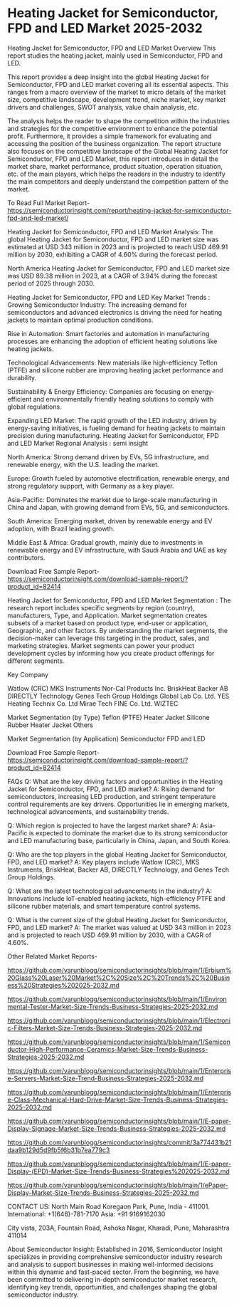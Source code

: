 <h1>Heating Jacket for Semiconductor, FPD and LED Market 2025-2032</h1>
Heating Jacket for Semiconductor, FPD and LED Market Overview
This report studies the heating jacket, mainly used in Semiconductor, FPD and LED.

This report provides a deep insight into the global Heating Jacket for Semiconductor, FPD and LED market covering all its essential aspects. This ranges from a macro overview of the market to micro details of the market size, competitive landscape, development trend, niche market, key market drivers and challenges, SWOT analysis, value chain analysis, etc.

The analysis helps the reader to shape the competition within the industries and strategies for the competitive environment to enhance the potential profit. Furthermore, it provides a simple framework for evaluating and accessing the position of the business organization. The report structure also focuses on the competitive landscape of the Global Heating Jacket for Semiconductor, FPD and LED Market, this report introduces in detail the market share, market performance, product situation, operation situation, etc. of the main players, which helps the readers in the industry to identify the main competitors and deeply understand the competition pattern of the market.

To Read Full Market Report-
https://semiconductorinsight.com/report/heating-jacket-for-semiconductor-fpd-and-led-market/

Heating Jacket for Semiconductor, FPD and LED Market Analysis:
The global Heating Jacket for Semiconductor, FPD and LED market size was estimated at USD 343 million in 2023 and is projected to reach USD 469.91 million by 2030, exhibiting a CAGR of 4.60% during the forecast period.

North America Heating Jacket for Semiconductor, FPD and LED market size was USD 89.38 million in 2023, at a CAGR of 3.94% during the forecast period of 2025 through 2030.

Heating Jacket for Semiconductor, FPD and LED Key Market Trends :
Growing Semiconductor Industry: The increasing demand for semiconductors and advanced electronics is driving the need for heating jackets to maintain optimal production conditions.

Rise in Automation: Smart factories and automation in manufacturing processes are enhancing the adoption of efficient heating solutions like heating jackets.

Technological Advancements: New materials like high-efficiency Teflon (PTFE) and silicone rubber are improving heating jacket performance and durability.

Sustainability & Energy Efficiency: Companies are focusing on energy-efficient and environmentally friendly heating solutions to comply with global regulations.

Expanding LED Market: The rapid growth of the LED industry, driven by energy-saving initiatives, is fueling demand for heating jackets to maintain precision during manufacturing.
Heating Jacket for Semiconductor, FPD and LED Market Regional Analysis :
semi insight

North America:
Strong demand driven by EVs, 5G infrastructure, and renewable energy, with the U.S. leading the market.

Europe:
Growth fueled by automotive electrification, renewable energy, and strong regulatory support, with Germany as a key player.

Asia-Pacific:
Dominates the market due to large-scale manufacturing in China and Japan, with growing demand from EVs, 5G, and semiconductors.

South America:
Emerging market, driven by renewable energy and EV adoption, with Brazil leading growth.

Middle East & Africa:
Gradual growth, mainly due to investments in renewable energy and EV infrastructure, with Saudi Arabia and UAE as key contributors.

Download Free Sample Report-
https://semiconductorinsight.com/download-sample-report/?product_id=82414

Heating Jacket for Semiconductor, FPD and LED Market Segmentation :
The research report includes specific segments by region (country), manufacturers, Type, and Application. Market segmentation creates subsets of a market based on product type, end-user or application, Geographic, and other factors. By understanding the market segments, the decision-maker can leverage this targeting in the product, sales, and marketing strategies. Market segments can power your product development cycles by informing how you create product offerings for different segments.

Key Company

Watlow (CRC)
MKS Instruments
Nor-Cal Products
Inc.
BriskHeat
Backer AB
DIRECTLY Technology
Genes Tech Group Holdings
Global Lab Co.
Ltd.
YES Heating Technix Co.
Ltd
Mirae Tech
FINE Co.
Ltd.
WIZTEC

Market Segmentation (by Type)
Teflon (PTFE) Heater Jacket
Silicone Rubber Heater Jacket
Others

Market Segmentation (by Application)
Semiconductor
FPD and LED

Download Free Sample Report-
https://semiconductorinsight.com/download-sample-report/?product_id=82414

FAQs
Q: What are the key driving factors and opportunities in the Heating Jacket for Semiconductor, FPD, and LED market?
A: Rising demand for semiconductors, increasing LED production, and stringent temperature control requirements are key drivers. Opportunities lie in emerging markets, technological advancements, and sustainability trends.

Q: Which region is projected to have the largest market share?
A: Asia-Pacific is expected to dominate the market due to its strong semiconductor and LED manufacturing base, particularly in China, Japan, and South Korea.

Q: Who are the top players in the global Heating Jacket for Semiconductor, FPD, and LED market?
A: Key players include Watlow (CRC), MKS Instruments, BriskHeat, Backer AB, DIRECTLY Technology, and Genes Tech Group Holdings.

Q: What are the latest technological advancements in the industry?
A: Innovations include IoT-enabled heating jackets, high-efficiency PTFE and silicone rubber materials, and smart temperature control systems.

Q: What is the current size of the global Heating Jacket for Semiconductor, FPD, and LED market?
A: The market was valued at USD 343 million in 2023 and is projected to reach USD 469.91 million by 2030, with a CAGR of 4.60%.

Other Related Market Reports-

https://github.com/varunblogg/semiconductorinsights/blob/main/1/Erbium%20Glass%20Laser%20Market%2C%20Size%2C%20Trends%2C%20Business%20Strategies%202025-2032.md

https://github.com/varunblogg/semiconductorinsights/blob/main/1/Environmental-Tester-Market-Size-Trends-Business-Strategies-2025-2032.md

https://github.com/varunblogg/semiconductorinsights/blob/main/1/Electronic-Filters-Market-Size-Trends-Business-Strategies-2025-2032.md

https://github.com/varunblogg/semiconductorinsights/blob/main/1/Semiconductor-High-Performance-Ceramics-Market-Size-Trends-Business-Strategies-2025-2032.md

https://github.com/varunblogg/semiconductorinsights/blob/main/1/Enterprise-Servers-Market-Size-Trend-Business-Strategies-2025-2032.md

https://github.com/varunblogg/semiconductorinsights/blob/main/1/Enterprise-Class-Mechanical-Hard-Drive-Market-Size-Trends-Business-Strategies-2025-2032.md

https://github.com/varunblogg/semiconductorinsights/blob/main/1/E-paper-Display-Signage-Market-Size-Trends-Business-Strategies-2025-2032.md

https://github.com/varunblogg/semiconductorinsights/commit/3a774431b21daa9b129d5d9fb5f6b31b7ea779c3

https://github.com/varunblogg/semiconductorinsights/blob/main/1/E-paper-Display-(EPD)-Market-Size-Trends-Business-Strategies%202025-2032.md

https://github.com/varunblogg/semiconductorinsights/blob/main/1/ePaper-Display-Market-Size-Trends-Business-Strategies-2025-2032.md

CONTACT US:
North Main Road Koregaon Park, Pune, India - 411001.
International: +1(646)-781-7170
Asia: +91 9169162030

City vista, 203A, Fountain Road, Ashoka Nagar, Kharadi, Pune, Maharashtra 411014

About Semiconductor Insight:
Established in 2016, Semiconductor Insight specializes in providing comprehensive semiconductor industry research and analysis to support businesses in making well-informed decisions within this dynamic and fast-paced sector. From the beginning, we have been committed to delivering in-depth semiconductor market research, identifying key trends, opportunities, and challenges shaping the global semiconductor industry.
